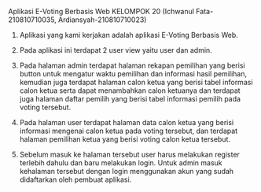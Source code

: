 Aplikasi E-Voting Berbasis Web
KELOMPOK 20
(Ichwanul Fata-210810710035, Ardiansyah-210810710023)

1. Aplikasi yang kami kerjakan adalah aplikasi E-Voting Berbasis Web. 

2. Pada aplikasi ini terdapat 2 user view yaitu user dan admin. 

3. Pada halaman admin terdapat halaman rekapan pemilihan yang berisi button untuk mengatur waktu pemilihan dan informasi hasil pemilihan,
kemudian juga terdapat halaman calon ketua yang berisi tabel informasi calon ketua serta dapat menambahkan calon ketuanya 
dan terdapat juga halaman daftar pemilih yang berisi tabel informasi pemilih pada voting tersebut.

4. Pada halaman user terdapat halaman data calon ketua yang berisi informasi mengenai calon ketua pada voting tersebut,
dan terdapat halaman pemilihan ketua yang berisi voting calon ketua tersebut.

5. Sebelum masuk ke halaman tersebut user harus melakukan register terlebih dahulu dan baru melakukan login.
Untuk admin masuk kehalaman tersebut dengan login menggunakan akun yang sudah didaftarkan oleh pembuat aplikasi.
